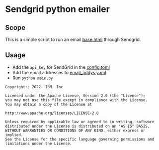 # Sendgrid python emailer

## Scope
This is a simple script to run an email [base.html](./base.html) through Sendgrid.

## Usage

- Add the `api_key` for SendGrid in the [config.toml](./config.toml)
- Add the email addresses to [email_addys.yaml](./email_addys.yaml)
- Run `python main.py`

```text
Copyright:: 2022- IBM, Inc

Licensed under the Apache License, Version 2.0 (the "License");
you may not use this file except in compliance with the License.
You may obtain a copy of the License at

http://www.apache.org/licenses/LICENSE-2.0

Unless required by applicable law or agreed to in writing, software
distributed under the License is distributed on an "AS IS" BASIS,
WITHOUT WARRANTIES OR CONDITIONS OF ANY KIND, either express or implied.
See the License for the specific language governing permissions and
limitations under the License.
```